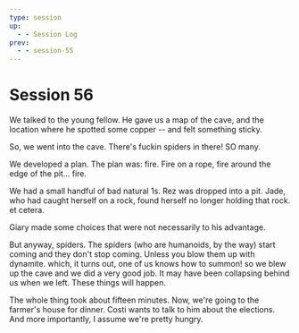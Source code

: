 ```yaml
---
type: session
up:
  - - Session Log
prev:
  - - session-55
---
```


# Session 56

We talked to the young fellow. He gave us a map of the cave, and the location where he spotted some copper -- and felt something sticky. 

So, we went into the cave. There's fuckin spiders in there! SO many. 

We developed a plan. The plan was: fire. Fire on a rope, fire around the edge of the pit... fire. 

We had a small handful of bad natural 1s. Rez was dropped into a pit. Jade, who had caught herself on a rock, found herself no longer holding that rock. et cetera. 

Giary made some choices that were not necessarily to his advantage. 

But anyway, spiders. The spiders (who are humanoids, by the way) start coming and they don't stop coming. Unless you blow them up with dynamite. which, it turns out, one of us knows how to summon! so we blew up the cave and we did a very good job. It may have been collapsing behind us when we left. These things will happen. 

The whole thing took about fifteen minutes. Now, we're going to the farmer's house for dinner. Costi wants to talk to him about the elections. And more importantly, I assume we're pretty hungry. 